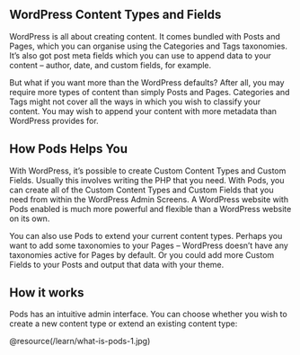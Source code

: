 <script>{
    "title": "What is Pods?"
    }</script>

## WordPress Content Types and Fields

WordPress is all about creating content. It comes bundled with Posts and Pages, which you can organise using the Categories and Tags taxonomies. It’s also got post meta fields which you can use to append data to your content – author, date, and custom fields, for example.

But what if you want more than the WordPress defaults? After all, you may require more types of content than simply Posts and Pages. Categories and Tags might not cover all the ways in which you wish to classify your content. You may wish to append your content with more metadata than WordPress provides for.

## How Pods Helps You

With WordPress, it’s possible to create Custom Content Types and Custom Fields. Usually this involves writing the PHP that you need. With Pods, you can create all of the Custom Content Types and Custom Fields that you need from within the WordPress Admin Screens. A WordPress website with Pods enabled is much more powerful and flexible than a WordPress website on its own.

You can also use Pods to extend your current content types. Perhaps you want to add some taxonomies to your Pages – WordPress doesn’t have any taxonomies active for Pages by default. Or you could add more Custom Fields to your Posts and output that data with your theme.

## How it works

Pods has an intuitive admin interface. You can choose whether you wish to create a new content type or extend an existing content type:

@resource(/learn/what-is-pods-1.jpg)